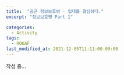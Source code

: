 ```yaml
---
title:  "공군 정보보호병 - 입대를 결심하다."
excerpt: "정보보호병 Part 1"

categories:
  - Activity
tags:
  - ROKAF
last_modified_at: 2021-12-05T11:11:00-09:00
---
```


작성 중... 


